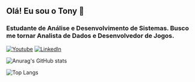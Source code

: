 ## Olá! Eu sou o Tony 👋
### Estudante de Análise e Desenvolvimento de Sistemas. Busco me tornar Analista de Dados e Desenvolvedor de Jogos.

[![Youtube](https://img.shields.io/badge/YouTube-FF0000?style=for-the-badge&logo=youtube&logoColor=white)](https://www.youtube.com/@Tonzark/featured)
[![Linkedln](https://img.shields.io/badge/LinkedIn-0077B5?style=for-the-badge&logo=linkedin&logoColor=white)](https://www.linkedin.com/in/tony-sousa-71ba272a5/)


![Anurag's GitHub stats](https://github-readme-stats.vercel.app/api?username=tonysousa18&show_icons=true&theme=synthwave)

![Top Langs](https://github-readme-stats.vercel.app/api/top-langs/?username=tonysousa18&layout=compact)
